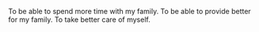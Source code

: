 To be able to spend more time with my family.
To be able to provide better for my family.
To take better care of myself.
